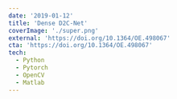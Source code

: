 ```yaml
---
date: '2019-01-12'
title: 'Dense D2C-Net'
coverImage: './super.png'
external: 'https://doi.org/10.1364/OE.498067'
cta: 'https://doi.org/10.1364/OE.498067'
tech:
  - Python
  - Pytorch
  - OpenCV
  - Matlab
---
```

